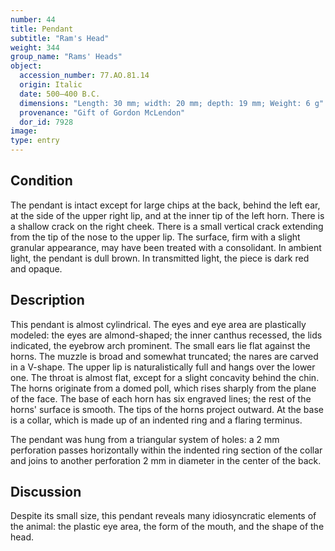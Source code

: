 ```yaml
---
number: 44
title: Pendant
subtitle: "Ram's Head"
weight: 344
group_name: "Rams' Heads"
object:
  accession_number: 77.AO.81.14
  origin: Italic
  date: 500–400 B.C.
  dimensions: "Length: 30 mm; width: 20 mm; depth: 19 mm; Weight: 6 g"
  provenance: "Gift of Gordon McLendon"
  dor_id: 7928
image:
type: entry
---
```


## Condition

The pendant is intact except for large chips at the back, behind the left ear, at the side of the upper right lip, and at the inner tip of the left horn. There is a shallow crack on the right cheek. There is a small vertical crack extending from the tip of the nose to the upper lip. The surface, firm with a slight granular appearance, may have been treated with a consolidant. In ambient light, the pendant is dull brown. In transmitted light, the piece is dark red and opaque.

## Description

This pendant is almost cylindrical. The eyes and eye area are plastically modeled: the eyes are almond-shaped; the inner canthus recessed, the lids indicated, the eyebrow arch prominent. The small ears lie flat against the horns. The muzzle is broad and somewhat truncated; the nares are carved in a V-shape. The upper lip is naturalistically full and hangs over the lower one. The throat is almost flat, except for a slight concavity behind the chin. The horns originate from a domed poll, which rises sharply from the plane of the face. The base of each horn has six engraved lines; the rest of the horns' surface is smooth. The tips of the horns project outward. At the base is a collar, which is made up of an indented ring and a flaring terminus.

The pendant was hung from a triangular system of holes: a 2 mm perforation passes horizontally within the indented ring section of the collar and joins to another perforation 2 mm in diameter in the center of the back.

## Discussion

Despite its small size, this pendant reveals many idiosyncratic elements of the animal: the plastic eye area, the form of the mouth, and the shape of the head.
